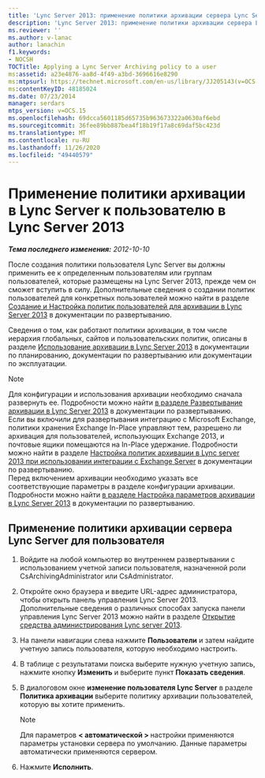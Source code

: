 ```yaml
---
title: 'Lync Server 2013: применение политики архивации сервера Lync Server для пользователя'
description: 'Lync Server 2013: применение политики архивации сервера Lync Server к пользователю.'
ms.reviewer: ''
ms.author: v-lanac
author: lanachin
f1.keywords:
- NOCSH
TOCTitle: Applying a Lync Server Archiving policy to a user
ms:assetid: a23e4876-aa8d-4f49-a3bd-3696616e8290
ms:mtpsurl: https://technet.microsoft.com/en-us/library/JJ205143(v=OCS.15)
ms:contentKeyID: 48185024
ms.date: 07/23/2014
manager: serdars
mtps_version: v=OCS.15
ms.openlocfilehash: 69dcca5601185d65735b963673322a0630af6ebd
ms.sourcegitcommit: 36fee89bb887bea4f18b19f17a8c69daf5bc423d
ms.translationtype: MT
ms.contentlocale: ru-RU
ms.lasthandoff: 11/26/2020
ms.locfileid: "49440579"
---
```

# <a name="applying-a-lync-server-archiving-policy-to-a-user-in-lync-server-2013"></a>Применение политики архивации в Lync Server к пользователю в Lync Server 2013

<div data-xmlns="http://www.w3.org/1999/xhtml">

<div class="topic" data-xmlns="http://www.w3.org/1999/xhtml" data-msxsl="urn:schemas-microsoft-com:xslt" data-cs="https://msdn.microsoft.com/">

<div data-asp="https://msdn2.microsoft.com/asp">



</div>

<div id="mainSection">

<div id="mainBody">

<span> </span>

_**Тема последнего изменения:** 2012-10-10_

После создания политики пользователя Lync Server вы должны применить ее к определенным пользователям или группам пользователей, которые размещены на Lync Server 2013, прежде чем он сможет вступить в силу. Дополнительные сведения о создании политик пользователей для конкретных пользователей можно найти в разделе [Создание и Настройка политик пользователей для архивации в Lync Server 2013](lync-server-2013-creating-and-configuring-user-policies-for-archiving-in-lync-server.md) в документации по развертыванию.

Сведения о том, как работают политики архивации, в том числе иерархия глобальных, сайтов и пользовательских политик, описаны в разделе [Использование архивации в Lync Server 2013](lync-server-2013-how-archiving-works.md) в документации по планированию, документации по развертыванию или документации по эксплуатации.

<div>


> [!NOTE]  
> Для конфигурации и использования архивации необходимо сначала развернуть ее. Подробности можно найти <A href="lync-server-2013-deploying-archiving.md">в разделе Развертывание архивации в Lync Server 2013</A> в документации по развертыванию.<BR>Если вы включили для развертывания интеграцию с Microsoft Exchange, политики хранения Exchange In-Place управляют тем, разрешено ли архивация для пользователей, использующих Exchange 2013, и почтовые ящики помещаются на In-Place удержание. Подробности можно найти в разделе <A href="lync-server-2013-setting-up-policies-for-archiving-when-using-exchange-server-integration.md">Настройка политик архивации в Lync server 2013 при использовании интеграции с Exchange Server</A> в документации по развертыванию.<BR>Перед включением архивации необходимо указать все соответствующие параметры в разделе конфигурации архивации. Подробности можно найти <A href="lync-server-2013-configuring-archiving-options.md">в разделе Настройка параметров архивации в Lync Server 2013</A> в документации по развертыванию.



</div>

<div>

## <a name="to-apply-a-lync-server-archiving-policy-to-a-user"></a>Применение политики архивации сервера Lync Server для пользователя

1.  Войдите на любой компьютер во внутреннем развертывании с использованием учетной записи пользователя, назначенной роли CsArchivingAdministrator или CsAdministrator.

2.  Откройте окно браузера и введите URL-адрес администратора, чтобы открыть панель управления Lync Server 2013. Дополнительные сведения о различных способах запуска панели управления Lync Server 2013 можно найти в разделе [Открытие средства администрирования Lync server 2013](lync-server-2013-open-lync-server-administrative-tools.md).

3.  На панели навигации слева нажмите **Пользователи** и затем найдите учетную запись пользователя, которую необходимо настроить.

4.  В таблице с результатами поиска выберите нужную учетную запись, нажмите кнопку **Изменить** и выберите пункт **Показать сведения**.

5.  В диалоговом окне **изменение пользователя Lync Server** в разделе **Политика архивации** выберите политику архивации пользователей, которую вы хотите применить.
    
    <div>
    

    > [!NOTE]  
    > Для параметров <STRONG> &lt; автоматической &gt; </STRONG> настройки применяются параметры установки сервера по умолчанию. Данные параметры автоматически применяются сервером.

    
    </div>

6.  Нажмите **Исполнить**.

</div>

</div>

<span> </span>

</div>

</div>

</div>

